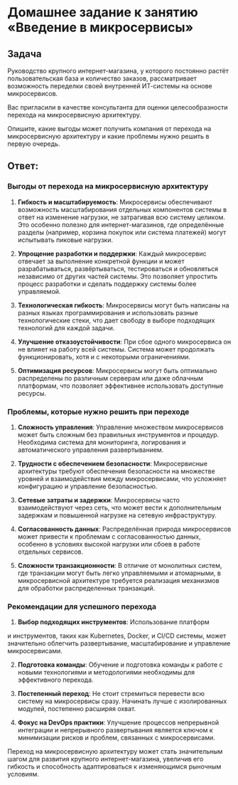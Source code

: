 # Домашнее задание к занятию «Введение в микросервисы»

## Задача

Руководство крупного интернет-магазина, у которого постоянно растёт пользовательская база и количество заказов, рассматривает возможность переделки своей внутренней ИТ-системы на основе микросервисов.

Вас пригласили в качестве консультанта для оценки целесообразности перехода на микросервисную архитектуру.

Опишите, какие выгоды может получить компания от перехода на микросервисную архитектуру и какие проблемы нужно решить в первую очередь.

## Ответ:

### Выгоды от перехода на микросервисную архитектуру

1. **Гибкость и масштабируемость**: Микросервисы обеспечивают возможность масштабирования отдельных компонентов системы в ответ на изменение нагрузки, не затрагивая всю систему целиком. Это особенно полезно для интернет-магазинов, где определённые разделы (например, корзина покупок или система платежей) могут испытывать пиковые нагрузки.

2. **Упрощение разработки и поддержки**: Каждый микросервис отвечает за выполнение конкретной функции и может разрабатываться, развёртываться, тестироваться и обновляться независимо от других частей системы. Это позволяет упростить процесс разработки и сделать поддержку системы более управляемой.

3. **Технологическая гибкость**: Микросервисы могут быть написаны на разных языках программирования и использовать разные технологические стеки, что дает свободу в выборе подходящих технологий для каждой задачи.

4. **Улучшение отказоустойчивости**: При сбое одного микросервиса он не влияет на работу всей системы. Система может продолжать функционировать, хотя и с некоторыми ограничениями.

5. **Оптимизация ресурсов**: Микросервисы могут быть оптимально распределены по различным серверам или даже облачным платформам, что позволяет эффективнее использовать доступные ресурсы.

### Проблемы, которые нужно решить при переходе

1. **Сложность управления**: Управление множеством микросервисов может быть сложным без правильных инструментов и процедур. Необходима система для мониторинга, логирования и автоматического управления развертыванием.

2. **Трудности с обеспечением безопасности**: Микросервисные архитектуры требуют обеспечения безопасности на множестве уровней и взаимодействия между микросервисами, что усложняет конфигурацию и управление безопасностью.

3. **Сетевые затраты и задержки**: Микросервисы часто взаимодействуют через сеть, что может вести к дополнительным задержкам и повышенной нагрузке на сетевую инфраструктуру.

4. **Согласованность данных**: Распределённая природа микросервисов может привести к проблемам с согласованностью данных, особенно в условиях высокой нагрузки или сбоев в работе отдельных сервисов.

5. **Сложности транзакционности**: В отличие от монолитных систем, где транзакции могут быть легко управляемыми и атомарными, в микросервисной архитектуре требуется реализация механизмов для обработки распределенных транзакций.

### Рекомендации для успешного перехода

1. **Выбор подходящих инструментов**: Использование платформ

и инструментов, таких как Kubernetes, Docker, и CI/CD системы, может значительно облегчить развертывание, масштабирование и управление микросервисами.

2. **Подготовка команды**: Обучение и подготовка команды к работе с новыми технологиями и методологиями необходимы для эффективного перехода.

3. **Постепенный переход**: Не стоит стремиться перевести всю систему на микросервисы сразу. Начинать лучше с изолированных модулей, постепенно расширяя охват.

4. **Фокус на DevOps практики**: Улучшение процессов непрерывной интеграции и непрерывного развертывания является ключом к минимизации рисков и проблем, связанных с микросервисами.

Переход на микросервисную архитектуру может стать значительным шагом для развития крупного интернет-магазина, увеличив его гибкость и способность адаптироваться к изменяющимся рыночным условиям.
